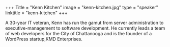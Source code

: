 +++
Title = "Kenn Kitchen"
image = "kenn-kitchen.jpg"
type = "speaker"
linktitle = "kenn-kitchen"
+++

A 30-year IT veteran, Kenn has run the gamut from server administration to executive-management to software development.  He currently leads a team of web developers for the City of Chattanooga and is the founder of a WordPress startup,KMD Enterprises.
